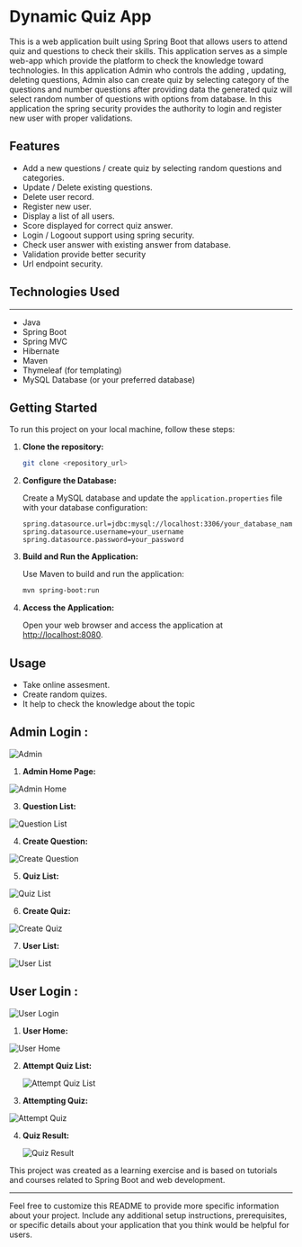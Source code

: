 # Dynamic Quiz App

This is a web application built using Spring Boot that allows users to attend quiz and questions to check their skills. This application serves as a simple web-app which provide the platform to check the knowledge toward technologies. In this application Admin who controls the adding , updating, deleting questions, Admin also can create quiz by selecting category of the questions and number questions after providing data the generated quiz will select random number of questions with options from database. In this application the spring security provides the authority to login and register new user with proper validations.

## Features

- Add a new questions / create quiz by selecting random questions and categories.
- Update / Delete existing questions.
- Delete user record.
- Register new user.
- Display a list of all users.
- Score displayed for correct quiz answer.
- Login / Logoout support using spring security.
- Check user answer with existing answer from database.
- Validation provide better security
- Url endpoint security.

## Technologies Used
--------------------------------------------------------------------------------------------------------------------
- Java
- Spring Boot
- Spring MVC
- Hibernate
- Maven
- Thymeleaf (for templating)
- MySQL Database (or your preferred database)

## Getting Started

To run this project on your local machine, follow these steps:

1. **Clone the repository:**

   ```bash
   git clone <repository_url>
   ```

2. **Configure the Database:**

   Create a MySQL database and update the `application.properties` file with your database configuration:

   ```properties
   spring.datasource.url=jdbc:mysql://localhost:3306/your_database_name
   spring.datasource.username=your_username
   spring.datasource.password=your_password
   ```

3. **Build and Run the Application:**

   Use Maven to build and run the application:

   ```bash
   mvn spring-boot:run
   ```

4. **Access the Application:**

   Open your web browser and access the application at [http://localhost:8080](http://localhost:8080).

## Usage

- Take online assesment.
- Create random quizes.
- It help to check the knowledge about the topic


## Admin Login :

![Admin](Admin.png)

1. **Admin Home Page:**
   
![Admin Home](AdminHome.png)

3. **Question List:**
   
![Question List](QuestionList.png)

4. **Create Question:**
   
 ![Create Question](CreateQuestion.png)

5. **Quiz List:**
   
![Quiz List](QuizList.png)

6. **Create Quiz:**
   
![Create Quiz](CreateQuiz.png)

7. **User List:**
   
![User List](UserList.png)



## User Login :

![User Login](UserLogin.png)

1. **User Home:**
   
![User Home](UserrHome.png)

2. **Attempt Quiz List:**
   
   ![Attempt Quiz List](AtttemptQuizList.png)
   
3. **Attempting Quiz:**
   
![Attempt Quiz](AttemptingQuiz.png)

4. **Quiz Result:**

   ![Quiz Result](QuizResult.png)




This project was created as a learning exercise and is based on tutorials and courses related to Spring Boot and web development.

---

Feel free to customize this README to provide more specific information about your project. Include any additional setup instructions, prerequisites, or specific details about your application that you think would be helpful for users.
